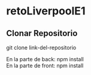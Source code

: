 # retoLiverpoolE1  
## Clonar Repositorio  
git clone link-del-repositorio

En la parte de back: npm install  
En la parte de front: npm install 

